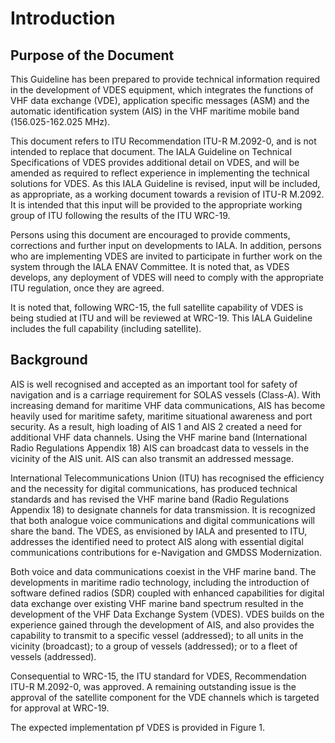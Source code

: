# Introduction
## Purpose of the Document
This Guideline has been prepared to provide technical information required in the development of VDES equipment, which integrates the functions of VHF data exchange (VDE), application specific messages (ASM) and the automatic identification system (AIS) in the VHF maritime mobile band (156.025-162.025 MHz).

This document refers to ITU Recommendation ITU-R M.2092-0, and is not intended to replace that document.  The IALA Guideline on Technical Specifications of VDES provides additional detail on VDES, and will be amended as required to reflect experience in implementing the technical solutions for VDES.  As this IALA Guideline is revised, input will be included, as appropriate, as a working document towards a revision of ITU-R M.2092.  It is intended that this input will be provided to the appropriate working group of ITU following the results of the ITU WRC-19.

Persons using this document are encouraged to provide comments, corrections and further input on developments to IALA.  In addition, persons who are implementing VDES are invited to participate in further work on the system through the IALA ENAV Committee.  It is noted that, as VDES develops, any deployment of VDES will need to comply with the appropriate ITU regulation, once they are agreed.

It is noted that, following WRC-15, the full satellite capability of VDES is being studied at ITU and will be reviewed at WRC-19. This IALA Guideline includes the full capability (including satellite).

## Background
AIS is well recognised and accepted as an important tool for safety of navigation and is a carriage requirement for SOLAS vessels (Class-A).  With increasing demand for maritime VHF data communications, AIS has become heavily used for maritime safety, maritime situational awareness and port security.  As a result, high loading of AIS 1 and AIS 2 created a need for additional VHF data channels.  Using the VHF marine band (International Radio Regulations Appendix 18) AIS can broadcast data to vessels in the vicinity of the AIS unit.  AIS can also transmit an addressed message.

International Telecommunications Union (ITU) has recognised the efficiency and the necessity for digital communications, has produced technical standards and has revised the VHF marine band (Radio Regulations Appendix 18) to designate channels for data transmission.  It is recognized that both analogue voice communications and digital communications will share the band.  The VDES, as envisioned by IALA and presented to ITU, addresses the identified need to protect AIS along with essential digital communications contributions for e-Navigation and GMDSS Modernization.

Both voice and data communications coexist in the VHF marine band.  The developments in maritime radio technology, including the introduction of software defined radios (SDR) coupled with enhanced capabilities for digital data exchange over existing VHF marine band spectrum resulted in the development of the VHF Data Exchange System (VDES).  VDES builds on the experience gained through the development of AIS, and also provides the capability to transmit to a specific vessel (addressed); to all units in the vicinity (broadcast); to a group of vessels (addressed); or to a fleet of vessels (addressed).

Consequential to WRC-15, the ITU standard for VDES, Recommendation ITU-R M.2092-0, was approved.  A remaining outstanding issue is the approval of the satellite component for the VDE channels which is targeted for approval at WRC-19.

The expected implementation pf VDES is provided in Figure 1.
